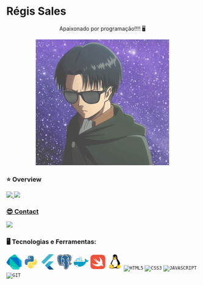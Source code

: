 <div dsplay="inline-block">
 <h1 align="left">Régis Sales</h1>
</div>

<p align="center">
  Apaixonado por programação!!!! 🖥️ 
</p>
 

<p align="center">
  <img src="assets/18s0.gif" width="350">
</p>


### ⭐ Overview

<div>
<a href="https://github.com/seu-usuário-aqui">
<img height="200em" src="https://github-readme-stats.vercel.app/api?username=RegisSalesRA&show_icons=true&include_all_commits=true&count_private=false"/>
<img height="200em" src="https://github-readme-stats.vercel.app/api/top-langs/?username=RegisSalesRA&layout=compact&langs_count=7"/>
</div>
 
### 😎 Contact  
[<img src="https://img.shields.io/badge/linkedin-%230077B5.svg?&style=for-the-badge&logo=linkedin&logoColor=white" />](https://www.linkedin.com/in/regisrommel/) 

  
### 🖥️ Tecnologias e Ferramentas: 
 
   <code><img width="40px" src="https://github.com/devicons/devicon/blob/master/icons/dart/dart-original.svg" title = "DART"/></code>
   <code><img width="40px" src="https://github.com/devicons/devicon/blob/master/icons/python/python-original.svg" title = "PYTHON"/></code>
   <code><img width="40px" src="https://github.com/devicons/devicon/blob/master/icons/flutter/flutter-original.svg" title = "FLUTTER"/></code>
   <code><img width="40px" src="https://github.com/devicons/devicon/blob/master/icons/postgresql/postgresql-original.svg" title = "POSTGRES"/></code> 
   <code><img width="40px" src="https://github.com/devicons/devicon/blob/master/icons/docker/docker-plain.svg" title = "DOCKER"/></code>
   <code><img width="40px" src="https://github.com/devicons/devicon/blob/master/icons/swift/swift-original.svg" title = "SWIFT"/></code>
   <code><img width="40px" src="https://github.com/devicons/devicon/blob/master/icons/linux/linux-original.svg" title = "LINUX"/></code>
   <code><img width="40px" src="https://cdn.jsdelivr.net/gh/devicons/devicon/icons/html5/html5-original-wordmark.svg" title = "HTML5"/></code>
   <code><img width="40px" src="https://cdn.jsdelivr.net/gh/devicons/devicon/icons/css3/css3-original-wordmark.svg" title = "CSS3"/></code>
   <code><img width="40px" src="https://cdn.jsdelivr.net/gh/devicons/devicon/icons/javascript/javascript-original.svg" title = "JAVASCRIPT"/></code>
   <code><img width="40px" src="https://cdn.jsdelivr.net/gh/devicons/devicon/icons/git/git-original.svg" title = "GIT"/></code>

 
<!--
**RegisSalesRA/RegisSalesRA** is a ✨ _special_ ✨ repository because its `README.md` (this file) appears on your GitHub profile.

Here are some ideas to get you started:

- 🔭 I’m currently working on ...
- 🌱 I’m currently learning ...
- 👯 I’m looking to collaborate on ...
- 🤔 I’m looking for help with ...
- 💬 Ask me about ...
- 📫 How to reach me: ...
- 😄 Pronouns: ...
- ⚡ Fun fact: ...

<img src="https://github-readme-stats.vercel.app/api?username=RegisSalesRA&count_private=true&show_icons=true" alt="RegisSalesRA"/> 
Text <img src="https://github-readme-stats.vercel.app/api/top-langs/?username=RegisSalesRA&layout=compact)" alt="RegisSalesRA"/> 
-->
